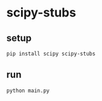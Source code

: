 # scipy-stubs

## setup

```shell
pip install scipy scipy-stubs
```

## run

```shell
python main.py
```
